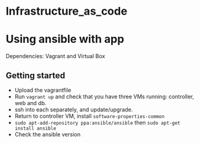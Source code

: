 # Infrastructure_as_code

# Using ansible with app
Dependencies: Vagrant and Virtual Box

## Getting started

- Upload the vagrantfile
- Run `vagrant up` and check that you have three VMs running: controller, web and db.
- ssh into each separately, and update/upgrade.
- Return to controller VM, install `software-properties-common`
- `sudo apt-add-repository ppa:ansible/ansible` then `sudo apt-get install ansible`
- Check the ansible version